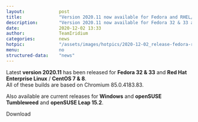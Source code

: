 ```yaml
---
layout: 			post
title:  			"Version 2020.11 now available for Fedora and RHEL/CentOS"
description: 		"Version 2020.11 now available for Fedora 32 & 33 as well as Red Hat Enterprise Linux / CentOS 7 & 8."
date:	 			2020-12-02 13:33
author:				TeamIridium
categories:			news
hotpic:				"/assets/images/hotpics/2020-12-02_release-fedora-rhel_2020.11.png"
menu: 				no
structured-data:	"news"
---
```

Latest **version 2020.11** has been released for **Fedora 32 & 33** and **Red Hat Enterprise Linux** / **CentOS 7 & 8**.   
All of these builds are based on Chromium 85.0.4183.83.

Also available are current releases for **Windows** and **openSUSE Tumbleweed** and **openSUSE Leap 15.2**.

<a id="download-parser2" class="button download" title="download Iridium Browser">Download</a>